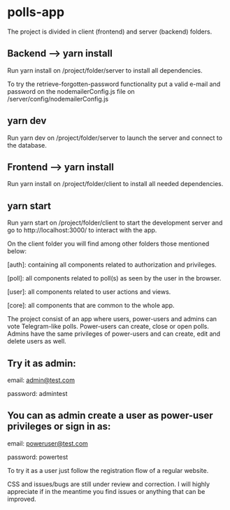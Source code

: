 # polls-app

The project is divided in client (frontend) and server (backend) folders. 

## Backend --> yarn install
Run yarn install on /project/folder/server to install all dependencies.

To try the retrieve-forgotten-password functionality put a valid e-mail and password on the nodemailerConfig.js file on /server/config/nodemailerConfig.js

## yarn dev
Run yarn dev on /project/folder/server to launch the server and connect to the database.


## Frontend --> yarn install
Run yarn install on /project/folder/client to install all needed dependencies.

## yarn start
Run yarn start on /project/folder/client to start the development server and go to http://localhost:3000/ to interact with the app.

On the client folder you will find among other folders those mentioned below:

[auth]: containing all components related to authorization and privileges.

[poll]: all components related to poll(s) as seen by the user in the browser.

[user]: all components related to user actions and views.

[core]: all components that are common to the whole app.

The project consist of an app where users, power-users and admins can vote Telegram-like polls.
Power-users can create, close or open polls.
Admins have the same privileges of power-users and can create, edit and delete users as well.

## Try it as admin:

email: admin@test.com

password: admintest

## You can as admin create a user as power-user privileges or sign in as:

email: poweruser@test.com

password: powertest

To try it as a user just follow the registration flow of a regular website.

CSS and issues/bugs are still under review and correction. I will highly appreciate if in the meantime you find issues or anything that can be improved.
